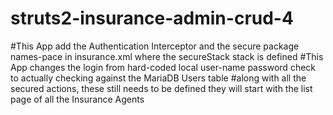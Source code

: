 # struts2-insurance-admin-crud-4

#This App add the Authentication Interceptor and the secure package names-pace in insurance.xml where the secureStack stack is defined
#This App changes the login from hard-coded local user-name password check to actually checking against the MariaDB Users table 
#along with all the secured actions, these still needs to be defined they will start with the list page of all the Insurance Agents 